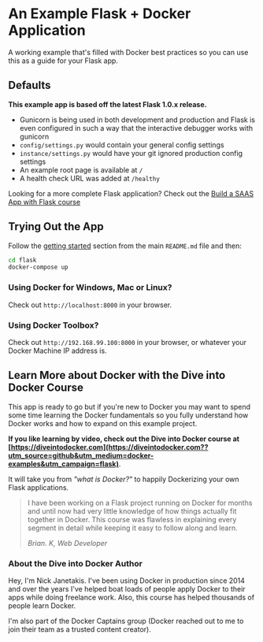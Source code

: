 # An Example Flask + Docker Application

A working example that's filled with Docker best practices so you can use this
as a guide for your Flask app.

## Defaults

**This example app is based off the latest Flask 1.0.x release.**

- Gunicorn is being used in both development and production and Flask is even
configured in such a way that the interactive debugger works with gunicorn
- `config/settings.py` would contain your general config settings
- `instance/settings.py` would have your git ignored production config settings
- An example root page is available at `/`
- A health check URL was added at `/healthy`

Looking for a more complete Flask application? Check out the
[Build a SAAS App with Flask course](https://buildasaasappwithflask.com??utm_source=github&utm_medium=docker-examples&utm_campaign=flask)

## Trying Out the App

Follow the [getting started](https://github.com/nickjj/docker-web-framework-examples#getting-started) section
from the main `README.md` file and then:

```sh
cd flask
docker-compose up
```

### Using Docker for Windows, Mac or Linux?

Check out `http://localhost:8000` in your browser.

### Using Docker Toolbox?

Check out `http://192.168.99.100:8000` in your browser, or whatever your Docker
Machine IP address is.

## Learn More about Docker with the Dive into Docker Course

This app is ready to go but if you're new to Docker you may want to spend some
time learning the Docker fundamentals so you fully understand how Docker works
and how to expand on this example project.

**If you like learning by video, check out the Dive into Docker course at
[https://diveintodocker.com](https://diveintodocker.com??utm_source=github&utm_medium=docker-examples&utm_campaign=flask)**.

It will take you from *"what is Docker?"* to happily Dockerizing your own Flask
applications.

> I have been working on a Flask project running on Docker for months and until
> now had very little knowledge of how things actually fit together in Docker.
> This course was flawless in explaining every segment in detail while keeping it
> easy to follow along and learn.
>
> *Brian. K, Web Developer*

### About the Dive into Docker Author

Hey, I'm Nick Janetakis. I've been using Docker in production since 2014 and
over the years I've helped boat loads of people apply Docker to their
apps while doing freelance work. Also, this course has helped thousands of people
learn Docker.

I'm also part of the Docker Captains group (Docker reached out to me to join
their team as a trusted content creator).
